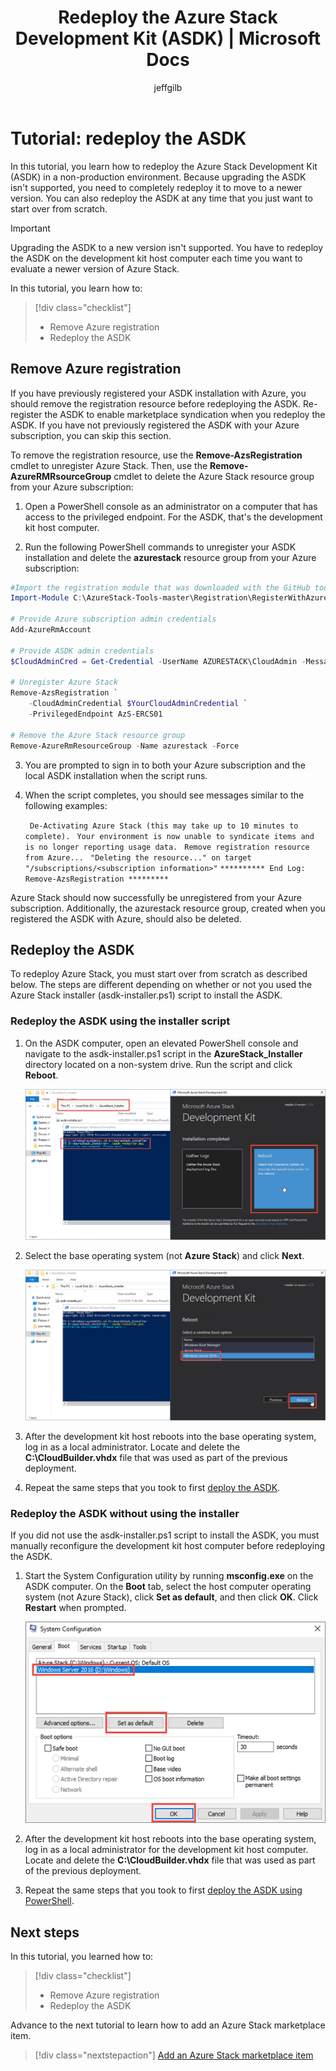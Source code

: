 ﻿---
title: Redeploy the Azure Stack Development Kit (ASDK) | Microsoft Docs
description: In this tutorial, you learn how to reinstall the ASDK.
services: azure-stack
documentationcenter: ''
author: jeffgilb
manager: femila
editor: ''

ms.assetid: 
ms.service: azure-stack
ms.workload: na
pms.tgt_pltfrm: na
ms.devlang: na
ms.topic: tutorial
ms.custom: mvc
ms.date: 03/16/2018
ms.author: jeffgilb
ms.reviewer: misainat
---

# Tutorial: redeploy the ASDK
In this tutorial, you learn how to redeploy the Azure Stack Development Kit (ASDK) in a non-production environment. Because upgrading the ASDK isn't supported, you need to completely redeploy it to move to a newer version. You can also redeploy the ASDK at any time that you just want to start over from scratch.

> [!IMPORTANT]
> Upgrading the ASDK to a new version isn't supported. You have to redeploy the ASDK on the development kit host computer each time you want to evaluate a newer version of Azure Stack.

In this tutorial, you learn how to:

> [!div class="checklist"]
> * Remove Azure registration 
> * Redeploy the ASDK

## Remove Azure registration 
If you have previously registered your ASDK installation with Azure, you should remove the registration resource before redeploying the ASDK. Re-register the ASDK to enable marketplace syndication when you redeploy the ASDK. If you have not previously registered the ASDK with your Azure subscription, you can skip this section.

To remove the registration resource, use the **Remove-AzsRegistration** cmdlet to unregister Azure Stack. Then, use the **Remove-AzureRMRsourceGroup** cmdlet to delete the Azure Stack resource group from your Azure subscription:

1. Open a PowerShell console as an administrator on a computer that has access to the privileged endpoint. For the ASDK, that's the development kit host computer.

2. Run the following PowerShell commands to unregister your ASDK installation and delete the **azurestack** resource group from your Azure subscription:

  ```Powershell    
  #Import the registration module that was downloaded with the GitHub tools
  Import-Module C:\AzureStack-Tools-master\Registration\RegisterWithAzure.psm1

  # Provide Azure subscription admin credentials
  Add-AzureRmAccount

  # Provide ASDK admin credentials
  $CloudAdminCred = Get-Credential -UserName AZURESTACK\CloudAdmin -Message "Enter the cloud domain credentials to access the privileged endpoint"

  # Unregister Azure Stack
  Remove-AzsRegistration `
      -CloudAdminCredential $YourCloudAdminCredential `
      -PrivilegedEndpoint AzS-ERCS01

  # Remove the Azure Stack resource group
  Remove-AzureRmResourceGroup -Name azurestack -Force
  ```

3. You are prompted to sign in to both your Azure subscription and the local ASDK installation when the script runs.
4. When the script completes, you should see messages similar to the following examples:

    ` De-Activating Azure Stack (this may take up to 10 minutes to complete).`
    ` Your environment is now unable to syndicate items and is no longer reporting usage data.`
    ` Remove registration resource from Azure...`
    ` "Deleting the resource..." on target "/subscriptions/<subscription information>"`
    ` ********** End Log: Remove-AzsRegistration ********* `



Azure Stack should now successfully be unregistered from your Azure subscription. Additionally, the azurestack resource group, created when you registered the ASDK with Azure, should also be deleted.

## Redeploy the ASDK
To redeploy Azure Stack, you must start over from scratch as described below. The steps are different depending on whether or not you used the Azure Stack installer (asdk-installer.ps1) script to install the ASDK.

### Redeploy the ASDK using the installer script
1. On the ASDK computer, open an elevated PowerShell console and navigate to the asdk-installer.ps1 script in the **AzureStack_Installer** directory located on a non-system drive. Run the script and click **Reboot**.

   ![Run the asdk-installer.ps1 script](media/asdk-redeploy/1.png)

2. Select the base operating system (not **Azure Stack**) and click **Next**.

   ![Restart into the host operating system](media/asdk-redeploy/2.png)

3. After the development kit host reboots into the base operating system, log in as a local administrator. Locate and delete the **C:\CloudBuilder.vhdx** file that was used as part of the previous deployment. 

4. Repeat the same steps that you took to first [deploy the ASDK](asdk-deploy.md).

### Redeploy the ASDK without using the installer
If you did not use the asdk-installer.ps1 script to install the ASDK, you must manually reconfigure the development kit host computer before redeploying the ASDK.

1. Start the System Configuration utility by running **msconfig.exe** on the ASDK computer. On the **Boot** tab, select the host computer operating system (not Azure Stack), click **Set as default**, and then click **OK**. Click **Restart** when prompted.

      ![Set the boot configuration](media/asdk-redeploy/4.png)

2. After the development kit host reboots into the base operating system, log in as a local administrator for the development kit host computer. Locate and delete the **C:\CloudBuilder.vhdx** file that was used as part of the previous deployment. 

3. Repeat the same steps that you took to first [deploy the ASDK using PowerShell](asdk-deploy-powershell.md).


## Next steps
In this tutorial, you learned how to:

> [!div class="checklist"]
> * Remove Azure registration 
> * Redeploy the ASDK

Advance to the next tutorial to learn how to add an Azure Stack marketplace item.

> [!div class="nextstepaction"]
> [Add an Azure Stack marketplace item](asdk-marketplace-item.md)





